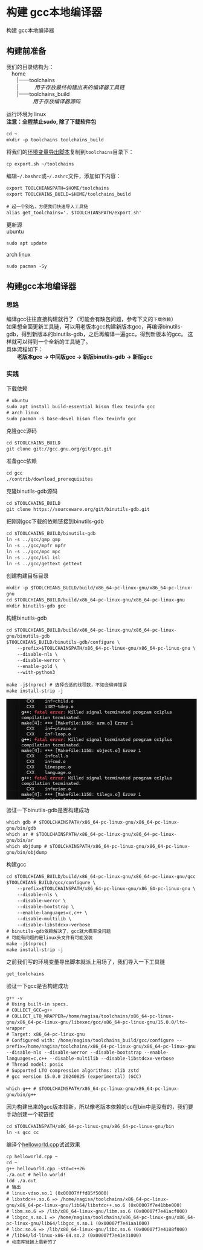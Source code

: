 ﻿# 构建 gcc本地编译器
构建 gcc本地编译器

## 构建前准备
我们的目录结构为：  
&emsp;home  
&emsp;&emsp;|——toolchains  
&emsp;&emsp;|&emsp;&emsp;&emsp;*用于存放最终构建出来的编译器工具链*  
&emsp;&emsp;|——toolchains_build   
&emsp;&emsp;&emsp;&emsp;&emsp;*用于存放编译器源码*  

运行环境为 linux  
**注意：全程禁止sudo, 除了下载软件包**

```shell
cd ~
mkdir -p toolchains toolchains_build
```
将我们的[环境变量导出脚本](../../script/export.sh)复制到`toolchains`目录下：  
```shell
cp export.sh ~/toolchains
```
编辑`~/.bashrc`或`~/.zshrc`文件，添加如下内容：
```shell
export TOOLCHIANSPATH=$HOME/toolchains
export TOOLCHAINS_BUILD=$HOME/toolchains_build

# 起一个别名，方便我们快速导入工具链
alias get_toolchains='. $TOOLCHIANSPATH/export.sh'
```
更新源  
ubuntu
```shell
sudo apt update
```
arch linux
```shell
sudo pacman -Sy
```
## 构建gcc本地编译器 
### 思路
编译gcc往往直接构建就行了（可能会有缺包问题，参考下文的`下载依赖`）  
如果想全面更新工具链，可以用老版本gcc构建新版本gcc，再编译binutils-gdb，得到新版本的binutils-gdb，之后再编译一遍gcc，得到新版本的gcc。
这样就可以得到一个全新的工具链了。  
具体流程如下：   
&emsp;&emsp;**老版本gcc -> 中间版gcc -> 新版binutils-gdb -> 新版gcc**
### 实践
下载依赖
```shell
# ubuntu
sudo apt install build-essential bison flex texinfo gcc
# arch linux
sudo pacman -S base-devel bison flex texinfo gcc
```
克隆gcc源码
```shell
cd $TOOLCHAINS_BUILD
git clone git://gcc.gnu.org/git/gcc.git
```
准备gcc依赖
```shell
cd gcc
./contrib/download_prerequisites
```
克隆binutils-gdb源码
```shell
cd $TOOLCHAINS_BUILD
git clone https://sourceware.org/git/binutils-gdb.git
```
把刚刚gcc下载的依赖链接到binutils-gdb
```shell
cd $TOOLCHAINS_BUILD/binutils-gdb
ln -s ../gcc/gmp gmp
ln -s ../gcc/mpfr mpfr
ln -s ../gcc/mpc mpc
ln -s ../gcc/isl isl
ln -s ../gcc/gettext gettext
```
创建构建目标目录 
```shell
mkdir -p $TOOLCHIANS_BUILD/build/x86_64-pc-linux-gnu/x86_64-pc-linux-gnu
cd $TOOLCHIANS_BUILD/build/x86_64-pc-linux-gnu/x86_64-pc-linux-gnu
mkdir binutils-gdb gcc
```
构建binutils-gdb
```shell
cd $TOOLCHIANS_BUILD/build/x86_64-pc-linux-gnu/x86_64-pc-linux-gnu/binutils-gdb
$TOOLCHIANS_BUILD/binutils-gdb/configure \
	--prefix=$TOOLCHAINSPATH/x86_64-pc-linux-gnu/x86_64-pc-linux-gnu \
	--disable-nls \
	--disable-werror \
	--enable-gold \
	--with-python3

make -j$(nproc) # 选择合适的线程数，不如会编译错误
make install-strip -j
```
![线程过多](./proc_to_large.png)

验证一下binutils-gdb是否构建成功
```shell
which gdb # $TOOLCHAINSPATH/x86_64-pc-linux-gnu/x86_64-pc-linux-gnu/bin/gdb
which ar # $TOOLCHAINSPATH/x86_64-pc-linux-gnu/x86_64-pc-linux-gnu/bin/ar
which objdump # $TOOLCHAINSPATH/x86_64-pc-linux-gnu/x86_64-pc-linux-gnu/bin/objdump
```
构建gcc
```shell
cd $TOOLCHIANS_BUILD/build/x86_64-pc-linux-gnu/x86_64-pc-linux-gnu/gcc
$TOOLCHIANS_BUILD/gcc/configure \
	--prefix=$TOOLCHAINSPATH/x86_64-pc-linux-gnu/x86_64-pc-linux-gnu \
	--disable-nls \
	--disable-werror \
	--disable-bootstrap \
	--enable-languages=c,c++ \
	--disable-multilib \
	--disable-libstdcxx-verbose
# binutils-gdb依赖解决了，gcc就大概率没问题
# 可能有问题的是linux头文件有可能没装
make -j$(nproc)
make install-strip -j
```
之前我们写的环境变量导出脚本就派上用场了，我们导入一下工具链
```shell
get_toolchains
```
验证一下gcc是否构建成功
```shell
g++ -v
# Using built-in specs.
# COLLECT_GCC=g++
# COLLECT_LTO_WRAPPER=/home/nagisa/toolchains/x86_64-pc-linux-gnu/x86_64-pc-linux-gnu/libexec/gcc/x86_64-pc-linux-gnu/15.0.0/lto-wrapper
# Target: x86_64-pc-linux-gnu
# Configured with: /home/nagisa/toolchains_build/gcc/configure --prefix=/home/nagisa/toolchains/x86_64-pc-linux-gnu/x86_64-pc-linux-gnu --disable-nls --disable-werror --disable-bootstrap --enable-languages=c,c++ --disable-multilib --disable-libstdcxx-verbose
# Thread model: posix
# Supported LTO compression algorithms: zlib zstd
# gcc version 15.0.0 20240825 (experimental) (GCC)

which g++ # $TOOLCHAINSPATH/x86_64-pc-linux-gnu/x86_64-pc-linux-gnu/bin/g++
```
因为构建出来的gcc版本较新，所以像老版本依赖的cc在bin中是没有的，我们要手动创建一个软链接
```shell
cd $TOOLCHAINSPATH/x86_64-pc-linux-gnu/x86_64-pc-linux-gnu/bin
ln -s gcc cc
```
编译个[helloworld.cpp](../../script/helloworld.cpp)试试效果
```shell
cp helloworld.cpp ~
cd ~
g++ helloworld.cpp -std=c++26
./a.out # hello world!
ldd ./a.out
# 输出
# linux-vdso.so.1 (0x00007fffd85f5000)
# libstdc++.so.6 => /home/nagisa/toolchains/x86_64-pc-linux-gnu/x86_64-pc-linux-gnu/lib64/libstdc++.so.6 (0x00007f7e41bbe000)
# libm.so.6 => /lib/x86_64-linux-gnu/libm.so.6 (0x00007f7e41acf000)
# libgcc_s.so.1 => /home/nagisa/toolchains/x86_64-pc-linux-gnu/x86_64-pc-linux-gnu/lib64/libgcc_s.so.1 (0x00007f7e41aa1000)
# libc.so.6 => /lib/x86_64-linux-gnu/libc.so.6 (0x00007f7e4188f000)
# /lib64/ld-linux-x86-64.so.2 (0x00007f7e41e31000)
# 动态库链接上最新的了
```